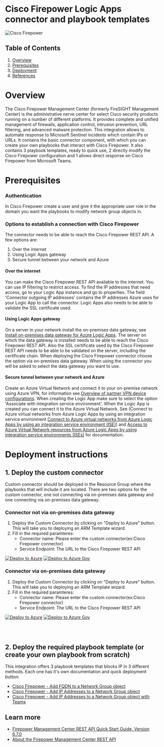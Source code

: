 # Cisco Firepower Logic Apps connector and playbook templates

![Cisco Firepower](./Images/CiscoFirepowerCustomConnector.png)

## Table of Contents

1. [Overview](#overview)
1. [Prerequisites](#prerequisites)
1. [Deployment](#deployment)
1. [References](#references)


<a name="overview"></a>

# Overview
The Cisco Firepower Management Center (formerly FireSIGHT Management Center) is the administrative nerve center for select Cisco security products running on a number of different platforms. It provides complete and unified management of firewalls, application control, intrusion prevention, URL filtering, and advanced malware protection.
This integration allows to automate response to Microsoft Sentinel incidents which contain IPs or URLs. It contains the basic connector component, with which you can create your own playbooks that interact with Cisco Firepower. It also contains 3 playbook templates, ready to quick use, 2 directly modify the Cisco Firepower configuration and 1 allows direct response on Cisco Firepower from Microsoft Teams.

<a name="prerequisites"></a>

# Prerequisites

### Authentication
In Cisco Firepower create a user and give it the appropriate user role in the domain you want the playbooks to modify network group objects in.


### Options to establish a connection with Cisco Firepower
The connector needs to be able to reach the Cisco Firepower REST API. A few options are:
1. Over the internet
1. Using Logic Apps gateway
1. Secure tunnel between your network and Azure

#### Over the internet
You can make the Cisco Firepower REST API available to the internet. You can use IP filtering to restrict access. To find
the IP addresses that need access, go to your Logic App instance and go to properties. The field 'Connector outgoing IP
addresses' contains the IP addresses Azure uses for your Logic App to call the connector. Logic Apps also needs to be
able to validate the SSL certificate used.

#### Using Logic Apps gateway
On a server in your network install the on-premises data gateway, see [Install on-premises data gateway for Azure Logic Apps](https://docs.microsoft.com/azure/logic-apps/logic-apps-gateway-install).
The server on which the data gateway is installed needs to be able to reach the Cisco Firepower REST API. Also the SSL
certificate used by the Cisco Firepower REST API needs to be able to be validated on the server, including the
certificate chain.
When deploying the Cisco Firepower connector choose the option via on-premises data gateway.
When using the connector you will be asked to select the data gateway you want to use.

#### Secure tunnel between your network and Azure
Create an Azure Virtual Network and connect it to your on-premise network using Azure VPN, for information see [Overview of partner VPN device configurations](https://docs.microsoft.com/azure/vpn-gateway/vpn-gateway-3rdparty-device-config-overview). When creating the Logic App make sure to select the option 'Associate with integration service environment'. When the Logic App is created you can connect it to the Azure Virtual Network. See (Connect to Azure virtual networks from Azure Logic Apps by using an integration service environment [Connect to Azure virtual networks from Azure Logic Apps by using an integration service environment (ISE)](https://docs.microsoft.com/azure/logic-apps/connect-virtual-network-vnet-isolated-environment)] and [Access to Azure Virtual Network resources from Azure Logic Apps by using integration service environments (ISEs)](https://docs.microsoft.com/azure/logic-apps/connect-virtual-network-vnet-isolated-environment-overview) for documentation.

<a name="deployment"></a>

# Deployment instructions

## 1. Deploy the custom connector

Custom connector should be deployed in the Resource Group where the playbooks that will include it are located. There are two options for the custom connector, one not connecting via on-premises data gateway and one connecting via on-premises data gateway.
<br>

### Connector **not** via on-premises data gateway
1. Deploy the Custom Connector by clicking on "Deploy to Azure" button. This will take you to deploying an ARM Template wizard.
2. Fill in the required paramteres:
    * Connector name: Please enter the custom connector(ex:Cisco Firepower connector)
    * Service Endpoint: The URL to the Cisco Firepower REST API




[![Deploy to Azure](https://aka.ms/deploytoazurebutton)](https://portal.azure.com/#create/Microsoft.Template/uri/https%3A%2F%2Fraw.githubusercontent.com%2FAzure%2FAzure-Sentinel%2Fmaster%2FSolutions%2FCisco%2520Firepower%2520EStreamer%2FPlaybooks%2FCustomConnector%2Fazuredeploy.json)
[![Deploy to Azure Gov](https://aka.ms/deploytoazuregovbutton)](https://portal.azure.us/#create/Microsoft.Template/uri/https%3A%2F%2Fraw.githubusercontent.com%2FAzure%2FAzure-Sentinel%2Fmaster%2FSolutions%2FCisco%2520Firepower%2520EStreamer%2FPlaybooks%2FCustomConnector%2Fazuredeploy.json)

### Connector via on-premises data gateway
1. Deploy the Custom Connector by clicking on "Deploy to Azure" button. This will take you to deploying an ARM Template wizard.
2. Fill in the required paramteres:
    * Connector name: Please enter the custom connector(ex:Cisco Firepower connector)
    * Service Endpoint: The URL to the Cisco Firepower REST API

[![Deploy to Azure](https://aka.ms/deploytoazurebutton)](https://portal.azure.com/#create/Microsoft.Template/uri/https%3A%2F%2Fraw.githubusercontent.com%2FAzure%2FAzure-Sentinel%2Fmaster%2FSolutions%2FCisco%2520Firepower%2520EStreamer%2FPlaybooks%2FCustomConnector%2Fazuredeploy-gateway.json)
[![Deploy to Azure Gov](https://aka.ms/deploytoazuregovbutton)](https://portal.azure.us/#create/Microsoft.Template/uri/https%3A%2F%2Fraw.githubusercontent.com%2FAzure%2FAzure-Sentinel%2Fmaster%2FSolutions%2FCisco%2520Firepower%2520EStreamer%2FPlaybooks%2FCustomConnector%2Fazuredeploy-gateway.json)

<br><br>

## 2. Deploy the required playbook template (or create your own playbook from scratch)
This integration offers 3 playbook templates that blocks IP in 3 different methods. Each one has it's own documentation and quick deployment button:
* [Cisco Firepower - Add FQDN to a Network Group object](./CiscoFirepower-BlockFQDN-NetworkGroup#deployment-instructions)
* [Cisco Firepower - Add IP Addresses to a Network Group object](./CiscoFirepower-BlockIP-NetworkGroup#deployment-instructions)
* [Cisco Firepower - Add IP Addresses to a Network Group object with Teams](./CiscoFirepower-BlockIP-Teams#deployment-instructions)


<a name="references"></a>

## Learn more
*  [Firepower Management Center REST API Quick Start Guide, Version 6.7.0](https://www.cisco.com/c/en/us/td/docs/security/firepower/670/api/REST/firepower_management_center_rest_api_quick_start_guide_670.html)
*  [About the Firepower Management Center REST API](https://www.cisco.com/c/en/us/td/docs/security/firepower/670/api/REST/firepower_management_center_rest_api_quick_start_guide_670/About_The_Firepower_Management_Center_REST_API.html)
